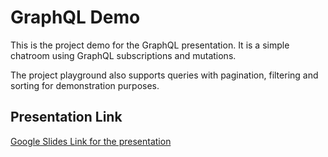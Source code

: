 # GraphQL Demo

This is the project demo for the GraphQL presentation. It is a simple chatroom using GraphQL subscriptions and mutations.

The project playground also supports queries with pagination, filtering and sorting for demonstration purposes.

## Presentation Link

[Google Slides Link for the presentation](https://docs.google.com/presentation/d/1LSr2vCpBZ4nGeTCa9hvEK_uZjWafEx100cHeTV5iTLk/edit?usp=sharing)